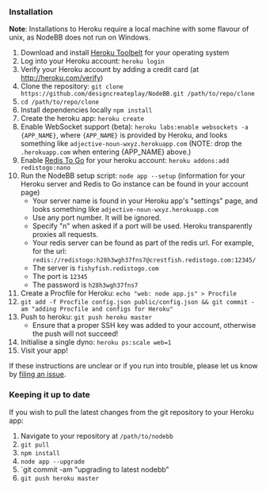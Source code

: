 ### Installation

**Note**: Installations to Heroku require a local machine with some flavour of unix, as NodeBB does not run on Windows.

1. Download and install [Heroku Toolbelt](https://toolbelt.heroku.com/) for your operating system
1. Log into your Heroku account: `heroku login`
1. Verify your Heroku account by adding a credit card (at http://heroku.com/verify)
1. Clone the repository: `git clone https://github.com/designcreateplay/NodeBB.git /path/to/repo/clone`
1. `cd /path/to/repo/clone`
1. Install dependencies locally `npm install`
1. Create the heroku app: `heroku create`
1. Enable WebSocket support (beta): `heroku labs:enable websockets -a {APP_NAME}`, where `{APP_NAME}` is provided by Heroku, and looks something like `adjective-noun-wxyz.herokuapp.com` (NOTE: drop the `.herokuapp.com` when entering {APP_NAME} above.)
1. Enable [Redis To Go](https://addons.heroku.com/redistogo) for your heroku account: `heroku addons:add redistogo:nano`
1. Run the NodeBB setup script: `node app --setup` (information for your Heroku server and Redis to Go instance can be found in your account page)
    * Your server name is found in your Heroku app's "settings" page, and looks something like `adjective-noun-wxyz.herokuapp.com`
    * Use any port number. It will be ignored.
    * Specify "n" when asked if a port will be used. Heroku transparently proxies all requests.
    * Your redis server can be found as part of the redis url. For example, for the url: `redis://redistogo:h28h3wgh37fns7@crestfish.redistogo.com:12345/`
    * The server is `fishyfish.redistogo.com`
    * The port is `12345`
    * The password is `h28h3wgh37fns7`
1. Create a Procfile for Heroku: `echo "web: node app.js" > Procfile`
1. `git add -f Procfile config.json public/config.json && git commit -am "adding Procfile and configs for Heroku"`
1. Push to heroku: `git push heroku master`
    * Ensure that a proper SSH key was added to your account, otherwise the push will not succeed!
1. Initialise a single dyno: `heroku ps:scale web=1`
1. Visit your app!

If these instructions are unclear or if you run into trouble, please let us know by [filing an issue](https://github.com/designcreateplay/NodeBB/issues).

### Keeping it up to date

If you wish to pull the latest changes from the git repository to your Heroku app:

1. Navigate to your repository at `/path/to/nodebb`
2. `git pull`
3. `npm install`
4. `node app --upgrade`
5. `git commit -am "upgrading to latest nodebb"
6. `git push heroku master`